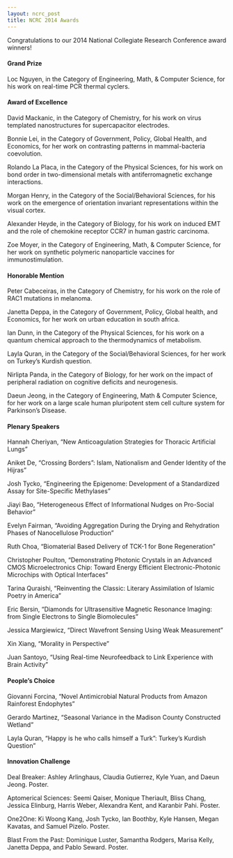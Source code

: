 ```yaml
---
layout: ncrc_post
title: NCRC 2014 Awards
---
```


Congratulations to our 2014 National Collegiate Research Conference award winners!


#### Grand Prize

Loc Nguyen, in the Category of Engineering, Math, & Computer Science, for his work on real-time PCR thermal cyclers.

#### Award of Excellence

 David Mackanic, in the Category of Chemistry, for his work on virus templated nanostructures for supercapacitor electrodes.

 Bonnie Lei, in the Category of Government, Policy, Global Health, and Economics, for her work on contrasting patterns in mammal-bacteria coevolution.

 Rolando La Placa, in the Category of the Physical Sciences, for his work on bond order in two-dimensional metals with antiferromagnetic exchange interactions.

 Morgan Henry, in the Category of the Social/Behavioral Sciences, for his work on the emergence of orientation invariant representations within the visual cortex.

 Alexander Heyde, in the Category of Biology, for his work on induced EMT and the role of chemokine receptor CCR7 in human gastric carcinoma.

 Zoe Moyer, in the Category of Engineering, Math, & Computer Science, for her work on synthetic polymeric nanoparticle vaccines for immunostimulation.

#### Honorable Mention

 Peter Cabeceiras, in the Category of Chemistry, for his work on the role of RAC1 mutations in melanoma.

 Janetta Deppa, in the Category of Government, Policy, Global health, and Economics, for her work on urban education in south africa.

 Ian Dunn, in the Category of the Physical Sciences, for his work on a quantum chemical approach to the thermodynamics of metabolism.

 Layla Quran, in the Category of the Social/Behavioral Sciences, for her work on Turkey’s Kurdish question.

 Nirlipta Panda, in the Category of Biology, for her work on the impact of peripheral radiation on cognitive deficits and neurogenesis.

 Daeun Jeong, in the Category of Engineering, Math & Computer Science, for her work on a large scale human pluripotent stem cell culture system for Parkinson’s Disease.

#### Plenary Speakers

 Hannah Cheriyan, “New Anticoagulation Strategies for Thoracic Artificial Lungs”

 Aniket De, “Crossing Borders”: Islam, Nationalism and Gender Identity of the Hijras”

 Josh Tycko, “Engineering the Epigenome: Development of a Standardized Assay for Site-Specific Methylases”

 Jiayi Bao, “Heterogeneous Effect of Informational Nudges on Pro-Social Behavior”

 Evelyn Fairman, “Avoiding Aggregation During the Drying and Rehydration Phases of Nanocellulose Production”

 Ruth Choa, “Biomaterial Based Delivery of TCK-1 for Bone Regeneration”

 Christopher Poulton, “Demonstrating Photonic Crystals in an Advanced CMOS Microelectronics Chip: Toward Energy Efficient Electronic-Photonic Microchips with Optical Interfaces”

 Tarina Quraishi, “Reinventing the Classic: Literary Assimilation of Islamic Poetry in America”

 Eric Bersin, “Diamonds for Ultrasensitive Magnetic Resonance Imaging: from Single Electrons to Single Biomolecules”

 Jessica Margiewicz, “Direct Wavefront Sensing Using Weak Measurement”

 Xin Xiang, “Morality in Perspective”

 Juan Santoyo, “Using Real-time Neurofeedback to Link Experience with Brain Activity”

#### People’s Choice

 Giovanni Forcina, “Novel Antimicrobial Natural Products from Amazon Rainforest Endophytes”

 Gerardo Martinez, “Seasonal Variance in the Madison County Constructed Wetland”

 Layla Quran, “Happy is he who calls himself a Turk”: Turkey’s Kurdish Question”

#### Innovation Challenge

 Deal Breaker: Ashley Arlinghaus, Claudia Gutierrez, Kyle Yuan, and Daeun Jeong.  Poster.

 Aptomerical Sciences: Seemi Qaiser, Monique Theriault, Bliss Chang, Jessica Elinburg, Harris Weber, Alexandra Kent, and Karanbir Pahi.  Poster.

 One2One: Ki Woong Kang, Josh Tycko, Ian Boothby, Kyle Hansen, Megan Kavatas, and Samuel Pizelo.  Poster.

 Blast From the Past: Dominique Luster, Samantha Rodgers, Marisa Kelly, Janetta Deppa, and Pablo Seward.  Poster.
